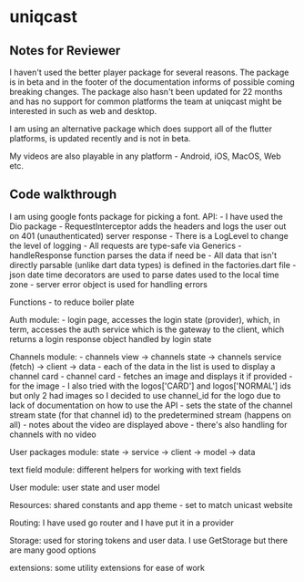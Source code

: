 # uniqcast

## Notes for Reviewer

I haven't used the better player package for several reasons. The package is in beta and in the 
footer of the documentation informs of possible coming breaking changes. The package also hasn't 
been updated for 22 months and has no support for common platforms the team at uniqcast might be 
interested in such as web and desktop.

I am using an alternative package which does support all of the flutter platforms, is updated 
recently and is not in beta.

My videos are also playable in any platform - Android, iOS, MacOS, Web etc.

## Code walkthrough
I am using google fonts package for picking a font.
API:
    - I have used the Dio package
    - RequestInterceptor adds the headers and logs the user out on 401 (unauthenticated) server 
    response
    - There is a LogLevel to change the level of logging
    - All requests are type-safe via Generics
    - handleResponse function parses the data if need be
    - All data that isn't directly parsable (unlike dart data types) 
    is defined in the factories.dart file
    - json date time decorators are used to parse dates used to the local time zone
    - server error object is used for handling errors

Functions - to reduce boiler plate

Auth module:
    - login page, accesses the login state (provider),
    which, in term, accesses the auth service 
    which is the gateway to the client, 
    which returns a login response object
    handled by login state

Channels module:
    - channels view -> channels state -> channels service (fetch) -> client -> data 
    - each of the data in the list is used to display a channel card
    - channel card
        - fetches an image and displays it if provided
        - for the image - I also tried with the logos['CARD'] and logos['NORMAL'] ids but only 2 
        had images so I decided to use channel_id for the logo due to lack of documentation on 
        how to use the API
        - sets the state of the channel stream state (for that channel id)
        to the predetermined stream (happens on all)
        - notes about the video are displayed above
        - there's also handling for channels with no video

User packages module: state -> service -> client -> model -> data

text field module: different helpers for working with text fields

User module: user state and user model

Resources: shared constants and app theme - set to match unicast website

Routing: I have used go router and I have put it in a provider

Storage: used for storing tokens and user data. I use GetStorage but there are many good options

extensions: some utility extensions for ease of work
